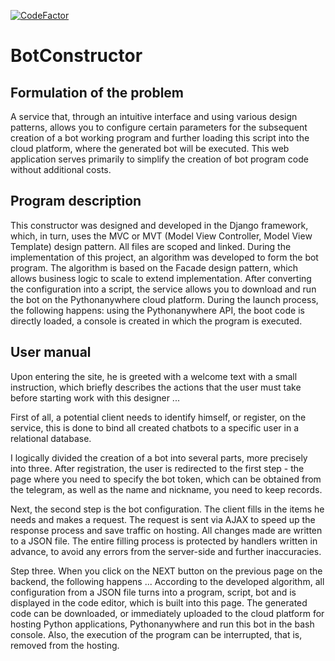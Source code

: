 [![CodeFactor](https://www.codefactor.io/repository/github/alexanderivanov20/botconstructor/badge/master)](https://www.codefactor.io/repository/github/alexanderivanov20/botconstructor/overview/master)

# BotConstructor

## Formulation of the problem
A service that, through an intuitive interface and using various design patterns, allows you to configure certain parameters for the subsequent creation of a bot working program and further loading this script into the cloud platform, where the generated bot will be executed. This web application serves primarily to simplify the creation of bot program code without additional costs.

## Program description
This constructor was designed and developed in the Django framework, which, in turn, uses the MVC or MVT (Model View Controller, Model View Template) design pattern.
All files are scoped and linked.
During the implementation of this project, an algorithm was developed to form the bot program. The algorithm is based on the Facade design pattern, which allows business logic to scale to extend implementation.
After converting the configuration into a script, the service allows you to download and run the bot on the Pythonanywhere cloud platform. During the launch process, the following happens: using the Pythonanywhere API, the boot code is directly loaded, a console is created in which the program is executed.

## User manual
Upon entering the site, he is greeted with a welcome text with a small instruction, which briefly describes the actions that the user must take before starting work with this designer ...

First of all, a potential client needs to identify himself, or register, on the service, this is done to bind all created chatbots to a specific user in a relational database.

I logically divided the creation of a bot into several parts, more precisely into three. After registration, the user is redirected to the first step - the page where you need to specify the bot token, which can be obtained from the telegram, as well as the name and nickname, you need to keep records.

Next, the second step is the bot configuration. The client fills in the items he needs and makes a request. The request is sent via AJAX to speed up the response process and save traffic on hosting. All changes made are written to a JSON file. The entire filling process is protected by handlers written in advance, to avoid any errors from the server-side and further inaccuracies.

Step three. When you click on the NEXT button on the previous page on the backend, the following happens ... According to the developed algorithm, all configuration from a JSON file turns into a program, script, bot and is displayed in the code editor, which is built into this page. The generated code can be downloaded, or immediately uploaded to the cloud platform for hosting Python applications, Pythonanywhere and run this bot in the bash console. Also, the execution of the program can be interrupted, that is, removed from the hosting.
